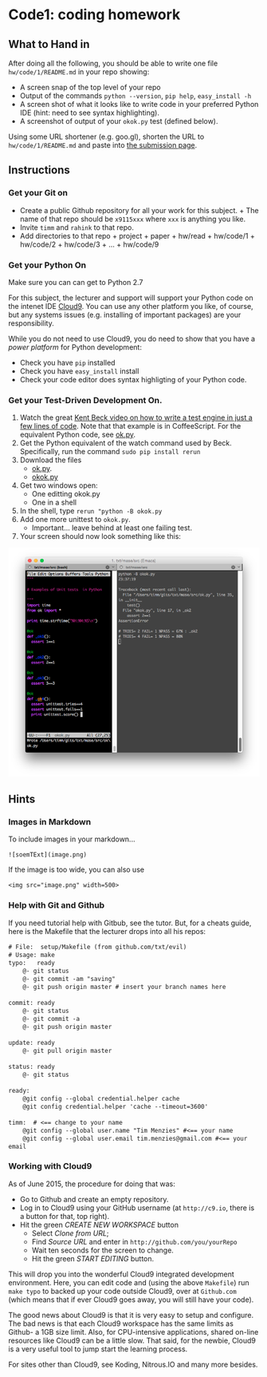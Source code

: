 # Code1: coding homework 

## What to Hand in

After doing all the following, you should 
be able to write one file `hw/code/1/README.md` in your repo showing:

+ A screen snap of the top level of your repo
+ Output of the commands `python --version`, `pip help`, `easy_install -h`      
+ A screen shot of what it looks like to write code in your preferred Python IDE (hint: need to see syntax highlighting).
+ A screenshot of output of your `okok.py` test (defined below).

Using some URL shortener (e.g. goo.gl), shorten the URL to `hw/code/1/README.md`
and paste into [the submission page](https://goo.gl/lZEmEm).

## Instructions

### Get your Git on

+ Create a public Github repository for all your work for this subject.
      + The name of that repo should be `x9115xxx` where `xxx` is anything you like.
+ Invite `timm` and ``rahink`` to that repo.
+ Add directories to that repo
      + project
      + paper
      + hw/read
      + hw/code/1
      + hw/code/2
      + hw/code/3
      + ...
      + hw/code/9

### Get your Python On

Make sure you can can get to Python 2.7

For this subject, the lecturer and support will support your Python code on the intenet IDE [Cloud9](http://c9.io).
You can use any other platform you like, of course, but any systems issues (e.g. installing of important packages)
are your responsibility.

While you do not need to use Cloud9, you do need
to show that you have a _power platform_ for Python development:

+ Check you have `pip` installed
+ Check you have `easy_install` install
+ Check your code editor does syntax highligting of your Python code.

### Get your Test-Driven Development On.

1. Watch the great [Kent Beck video on how to write a test engine in just a few lines of code](https://www.youtube.com/watch?v=nIonZ6-4nuU). Note
that that example is in CoffeeScript. For the equivalent Python code, see
[ok.py](src/ok.md).
2. Get the Python equivalent of the watch command used by Beck. Specifically, run the command
   `sudo pip install rerun`
3. Download the files
     + [ok.py](src/ok.md).
     + [okok.py](src/okok.md)
4. Get two windows open:
	 + One editting okok.py
	 + One in a shell
5. In the shell, type `rerun "python -B okok.py`
6. Add one more unittest to `okok.py`.
     + Important... leave behind at least one failing test.
7. Your screen should now look something like this:

![utest](img/unittest.png)


## Hints


### Images in Markdown

To include images in your markdown...

```
![soemTExt](image.png)
```

If the image is too wide, you can also use

```
<img src="image.png" width=500>
```

### Help with Git and Github

If you need tutorial help with Gitbub, see the tutor. But, for a cheats guide, here is the Makefile
that the lecturer drops into all his repos:

```
# File:  setup/Makefile (from github.com/txt/evil)
# Usage: make
typo:   ready
    @- git status
    @- git commit -am "saving"
    @- git push origin master # insert your branch names here

commit: ready
    @- git status
    @- git commit -a
    @- git push origin master

update: ready
    @- git pull origin master

status: ready
    @- git status

ready:
    @git config --global credential.helper cache
    @git config credential.helper 'cache --timeout=3600'

timm:  # <== change to your name
    @git config --global user.name "Tim Menzies" #<== your name
    @git config --global user.email tim.menzies@gmail.com #<== your email
```

### Working with Cloud9

As of June 2015, the procedure for doing that was:

+ Go to Github and create an empty repository.
+ Log in to Cloud9 using your GitHub username (at `http://c9.io`, there is a button for that, top right).
+ Hit the green _CREATE NEW WORKSPACE_ button
    + Select _Clone from URL_;
    + Find _Source URL_ and enter in `http://github.com/you/yourRepo`
	+ Wait ten seconds for the screen to change.
	+ Hit the green _START EDITING_ button. 

This will drop you into the wonderful Cloud9
integrated development environment. Here, you can
edit code and (using the above `Makefile`) run `make
typo` to backed up your code outside Cloud9, over at
`Github.com` (which means that if ever Cloud9 goes
away, you will still have your code).

The good news about Cloud9 is that it is very easy
to setup and configure. The bad news is that each
Cloud9 workspace has the same limits as Github- a
1GB size limit. Also, for CPU-intensive
applications, shared on-line resources like Cloud9
can be a little slow. That said, for the newbie,
Cloud9 is a very useful tool to jump start the
learning process.

For sites other than Cloud9, see Koding, Nitrous.IO and many more besides.


